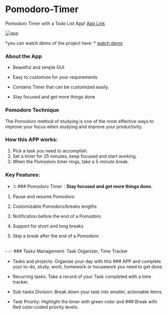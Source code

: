 # Pomodoro-Timer
Pomodoro Timer with a Todo List App! 
<a href="https://pomodoro-timer-group2.netlify.app/" target="_blank">App Link</a>

![app](https://user-images.githubusercontent.com/49762757/115147593-33773400-a075-11eb-8fdd-85924c12b230.gif)

*you can watch demo of the project here: * [watch demo](https://pomodoro-timer-group2.netlify.app/)
### About the App

- Beautiful and simple GUI

- Easy to customize for your requirements

- Contains Timer that can be customized easily.

- Stay focused and get more things done

### Pomodoro Technique
The Pomodoro method of studying is one of the most effective ways to improve your focus when studying and improve your productivity.
### How this APP works:
1. Pick a task you need to accomplish.
2. Set a timer for 25 minutes, keep focused and start working.
3. When the Pomodoro timer rings, take a 5-minute break.
### Key Features:
- ⏱ ### Pomodoro Timer：**Stay focused and get more things done.**


1. Pause and resume Pomodoro

2. Customizable Pomodoro/breaks lengths

3. Notification before the end of a Pomodoro

4. Support for short and long breaks

5. Skip a break after the end of a Pomodoro
<br>
- ✅ ### Tasks Management: Task Organizer,  Time Tracker

- Tasks and projects: Organise your day with this ### APP and complete your to-do, study, work, homework or housework you need to get done.

- Recurring tasks: Take a record of your Task completed with a time tracker.

- Sub-tasks Division: Break down your task into smaller, actionable items.

- Task Priority: Highlight the timer with green color and ### Break with Red color-coded priority levels.


